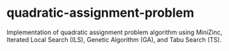 # quadratic-assignment-problem
Implementation of quadratic assignment problem algorithm using MiniZinc, Iterated Local Search (ILS), Genetic Algorithm (GA), and Tabu Search (TS).
